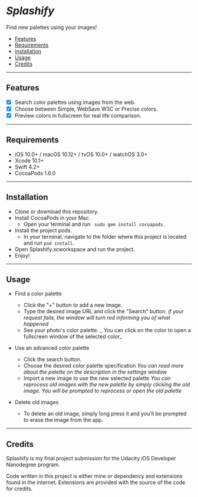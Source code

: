 # _Splashify_
 Find new palettes using your images!
 
 - [Features](#features)
 - [Requirements](#requirements)
 - [Installation](#Installation)
 - [Usage](#usage)
 - [Credits](#credits)
---
 ## Features

 - [x] Search color palettes using images from the web.
 - [x] Choose between Simple, WebSave W3C or Precise colors.
 - [x] Preview colors in fullscreen for real life comparison.
---
 ## Requirements

- iOS 10.0+ / macOS 10.12+ / tvOS 10.0+ / watchOS 3.0+
- Xcode 10.1+
- Swift 4.2+
- CocoaPods 1.6.0
---
 ## Installation
 
 - Clone or download this repository.
 - Install CocoaPods in your Mac.
   - Open your terminal and run ``` sudo gem install cocoapods```.
 - Install the project pods.
   - In your terminal, navigate to the folder where this project is located and run ```pod install```.
 - Open Splashify.xcworkspace and run the project.
 - Enjoy!
---
## Usage

- Find a color palette
  - Click the "+" button to add a new image.
  - Type the desired image URL and click the "Search" button.
   _if your request fails, the window will turn red informing you of what happened_
  - See your photo's color palette.
  _ You can click on the color to open a fullscreen window of the selected color_

- Use an advanced color palette
  - Click the search button.
  - Choose the desired color palette specification
  _You can read more about the palette on the description in the settings window_
  - Import a new image to use the new selected palette
  _You can reprocess old images with the new palette by simply clicking the old image. You will be prompted to reprocess or open the old palette_

- Delete old images
  - To delete an old image, simply long press it and you'll be prompted to erase the image from the app.
---
## Credits

Splashify is my final project submission for the Udacity iOS Developer Nanodegree program.

Code written in this project is either mine or dependency and extensions found in the internet. Extensions are provided with the source of the code for credits.